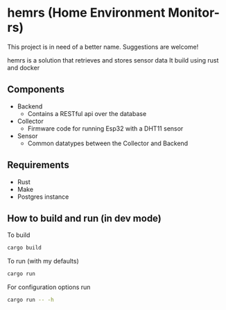 # hemrs (Home Environment Monitor-rs) 

This project is in need of a better name. Suggestions are welcome!

hemrs is a solution that retrieves and stores sensor data
It build using rust and docker

## Components

* Backend 
    - Contains a RESTful api over the database
* Collector
    - Firmware code for running Esp32 with a DHT11 sensor
* Sensor
    - Common datatypes between the Collector and Backend

## Requirements

* Rust
* Make
* Postgres instance

## How to build and run (in dev mode)

To build
```sh
cargo build
```

To run (with my defaults)
```sh
cargo run
```

For configuration options run
```sh
cargo run -- -h
```
